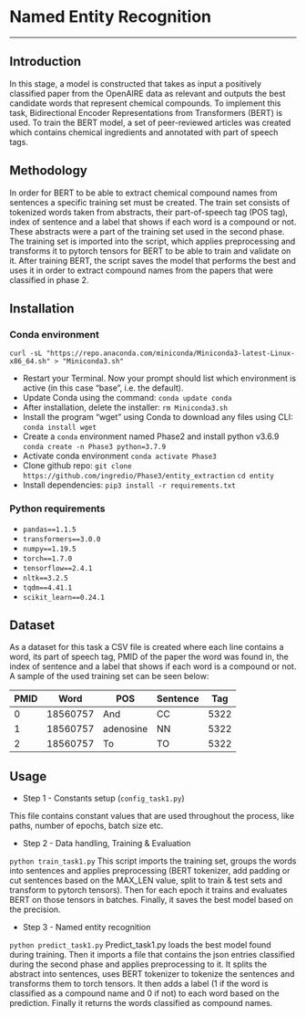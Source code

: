# Named Entity Recognition
---
## Introduction

In this stage, a model is constructed that takes as input a positively classified paper from the OpenAIRE data as relevant and outputs the best candidate words that represent chemical compounds. To implement this task, Bidirectional Encoder Representations from Transformers (BERT) is used. To train the BERT model, a set of peer-reviewed articles was created which contains chemical ingredients and annotated with part of speech tags.

## Methodology

In order for BERT to be able to extract chemical compound names from sentences a specific training set must be created. The train set consists of tokenized words taken from abstracts, their part-of-speech tag (POS tag), index of sentence and a label that shows if each word is a compound or not. These abstracts were a part of the training set used in the second phase. The training set is imported into the script, which applies preprocessing and transforms it to pytorch tensors for BERT to be able to train and validate on it. After training BERT, the script saves the model that performs the best  and uses it in order to extract compound names from the papers that were classified in phase 2.

## Installation
### Conda environment
`curl -sL "https://repo.anaconda.com/miniconda/Miniconda3-latest-Linux-x86_64.sh" > "Miniconda3.sh"`
* Restart your Terminal. Now your prompt should list which environment is active (in this case “base”, i.e. the default).
*    Update Conda using the command:
`conda update conda`
*    After installation, delete the installer:
`rm Miniconda3.sh`
*    Install the program “wget” using Conda to download any files using CLI:
`conda install wget`
*    Create a `conda` environment named Phase2 and install python v3.6.9
`conda create -n Phase3 python=3.7.9`
*    Activate conda environment 
`conda activate Phase3`
*    Clone github repo:
`git clone https://github.com/ingredio/Phase3/entity_extraction`
`cd entity`
*    Install dependencies:
`pip3 install -r requirements.txt`

### Python requirements
* `pandas==1.1.5`
* `transformers==3.0.0`
* `numpy==1.19.5`
* `torch==1.7.0`
* `tensorflow==2.4.1`
* `nltk==3.2.5`
* `tqdm==4.41.1`
* `scikit_learn==0.24.1`

## Dataset

As a dataset for this task a CSV file is created where each line contains a word, its part of speech tag, PMID of the paper the word was found in, the index of sentence and a label that shows if each word is a compound or not. A sample of the used training set can be seen below:

PMID|Word|POS|Sentence|Tag
-|-|-|-|-
0|18560757|And|CC|5322|0
1|18560757|adenosine|NN|5322|1
2|18560757|To|TO|5322|0

## Usage

* Step 1 - Constants setup (`config_task1.py`)

This file contains constant values that are used throughout the process, like paths, number of epochs, batch size etc. 

* Step 2 - Data handling, Training & Evaluation

`python train_task1.py`
This script imports the training set, groups the words into sentences and applies preprocessing (BERT tokenizer, add padding or cut sentences based on the MAX_LEN value, split to train & test sets and transform to pytorch tensors). Then for each epoch it trains and evaluates BERT on those tensors in batches. Finally, it saves the best model based on the precision.


* Step 3 - Named entity recognition

`python predict_task1.py`
Predict_task1.py loads the best model found during training. Then it imports a file that contains the json entries classified during the second phase and applies preprocessing to it. It splits the abstract into sentences, uses BERT tokenizer to tokenize the sentences and transforms them to torch tensors. It then adds a label (1 if the word is classified as a compound name and 0 if not) to each word based on the prediction. Finally it returns the words classified as compound names.
